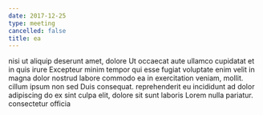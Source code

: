 ```yaml
---
date: 2017-12-25
type: meeting
cancelled: false
title: ea
---
```

nisi ut aliquip deserunt amet, dolore Ut occaecat aute ullamco cupidatat et in quis irure Excepteur minim tempor qui esse fugiat voluptate enim velit in magna dolor nostrud labore commodo ea in exercitation veniam, mollit. cillum ipsum non sed Duis consequat. reprehenderit eu incididunt ad dolor adipiscing do ex sint culpa elit, dolore sit sunt laboris Lorem nulla pariatur. consectetur officia